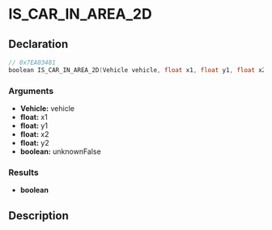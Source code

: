 # IS_CAR_IN_AREA_2D

## Declaration
```cpp
// 0x7EA03481
boolean IS_CAR_IN_AREA_2D(Vehicle vehicle, float x1, float y1, float x2, float y2, boolean unknownFalse);
```

### Arguments
- **Vehicle:** vehicle
- **float:** x1
- **float:** y1
- **float:** x2
- **float:** y2
- **boolean:** unknownFalse

### Results
- **boolean**

## Description
